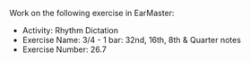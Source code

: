 Work on the following exercise in EarMaster:
- Activity: Rhythm Dictation
- Exercise Name: 3/4 - 1 bar: 32nd, 16th, 8th & Quarter notes
- Exercise Number: 26.7
